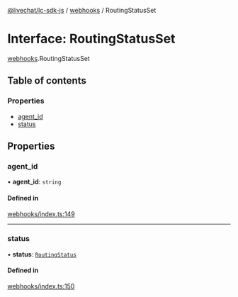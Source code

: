 [@livechat/lc-sdk-js](../README.md) / [webhooks](../modules/webhooks.md) / RoutingStatusSet

# Interface: RoutingStatusSet

[webhooks](../modules/webhooks.md).RoutingStatusSet

## Table of contents

### Properties

- [agent\_id](webhooks.RoutingStatusSet.md#agent_id)
- [status](webhooks.RoutingStatusSet.md#status)

## Properties

### agent\_id

• **agent\_id**: `string`

#### Defined in

[webhooks/index.ts:149](https://github.com/livechat/lc-sdk-js/blob/11cc290/src/webhooks/index.ts#L149)

___

### status

• **status**: [`RoutingStatus`](../enums/objects.RoutingStatus.md)

#### Defined in

[webhooks/index.ts:150](https://github.com/livechat/lc-sdk-js/blob/11cc290/src/webhooks/index.ts#L150)
